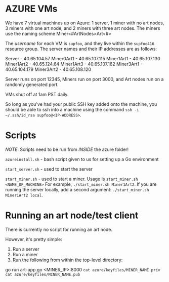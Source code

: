 # AZURE VMs

We have 7 virtual machines up on Azure: 1 server, 1 miner with no art nodes, 3 miners with one art node, and 2 miners with three art nodes. The miners use the naming scheme Miner<#ArtNodes>Art<#>

The *username* for each VM is `supfoo`, and they live within the `supfoo416` resource group. The server names and their IP addresses are as follows:

Server - 40.65.104.57
Miner0Art1 - 40.65.107.115
Miner1Art1 - 40.65.107.130
Miner1Art2 - 40.65.124.64
Miner1Art3 - 40.65.107.162
Miner3Art1 - 40.65.104.179
Miner3Art2 - 40.65.108.120

Server runs on port 12345,
Miners run on port 3000,
and Art nodes run on a randomly generated port.

VMs shut off at 1am PST daily.

So long as you've had your public SSH key added onto the machine, you should be able to ssh into a machine using the command `ssh -i ~/.ssh/id_rsa supfoo@<IP-ADDRESS>`.

# Scripts
*NOTE*: Scripts need to be run from _INSIDE_ the azure folder!

`azureinstall.sh` - bash script given to us for setting up a Go environment

`start_server.sh` - used to start the server

`start_miner.sh` - used to start a miner. Usage is `start_miner.sh <NAME_OF_MACHINE>` For example, `./start_miner.sh Miner1Art2`. If you are running the server locally, add a second argument: `./start_miner.sh Miner1Art2 local`.

# Running an art node/test client
There is currently no script for running an art node.

However, it's pretty simple:

1) Run a server
2) Run a miner
3) Run the following from within the top-level directory:

go run art-app.go <MINER_IP>:8000 `cat azure/keyfiles/MINER_NAME.priv` `cat azure/keyfiles/MINER_NAME.pub`

